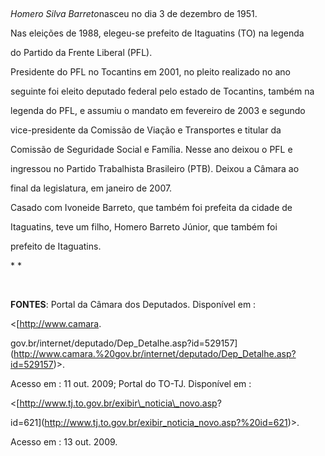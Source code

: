

 



*Homero Silva Barreto*nasceu no dia 3 de dezembro de 1951.



Nas eleições de 1988, elegeu-se prefeito de Itaguatins (TO) na legenda

do Partido da Frente Liberal (PFL).



Presidente do PFL no Tocantins em 2001, no pleito realizado no ano

seguinte foi eleito deputado federal pelo estado de Tocantins, também na

legenda do PFL, e assumiu o mandato em fevereiro de 2003 e segundo

vice-presidente da Comissão de Viação e Transportes e titular da

Comissão de Seguridade Social e Família. Nesse ano deixou o PFL e

ingressou no Partido Trabalhista Brasileiro (PTB). Deixou a Câmara ao

final da legislatura, em janeiro de 2007.



Casado com Ivoneide Barreto, que também foi prefeita da cidade de

Itaguatins, teve um filho, Homero Barreto Júnior, que também foi

prefeito de Itaguatins.



* *



 



**FONTES**: Portal da Câmara dos Deputados. Disponível em :

\<[http://www.camara.

gov.br/internet/deputado/Dep\_Detalhe.asp?id=529157](http://www.camara.%20gov.br/internet/deputado/Dep_Detalhe.asp?id=529157)\>.

Acesso em : 11 out. 2009; Portal do TO-TJ. Disponível em :

\<[http://www.tj.to.gov.br/exibir\_noticia\_novo.asp?

id=621](http://www.tj.to.gov.br/exibir_noticia_novo.asp?%20id=621)\>.

Acesso em : 13 out. 2009.



 

